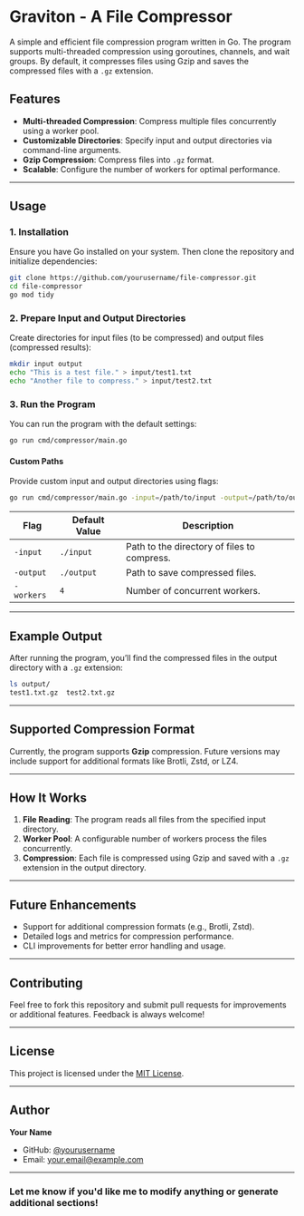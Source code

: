 # Graviton - A File Compressor

A simple and efficient file compression program written in Go. The program supports multi-threaded compression using goroutines, channels, and wait groups. By default, it compresses files using Gzip and saves the compressed files with a `.gz` extension.

## Features

- **Multi-threaded Compression**: Compress multiple files concurrently using a worker pool.
- **Customizable Directories**: Specify input and output directories via command-line arguments.
- **Gzip Compression**: Compress files into `.gz` format.
- **Scalable**: Configure the number of workers for optimal performance.

---

## Usage

### 1. **Installation**

Ensure you have Go installed on your system. Then clone the repository and initialize dependencies:

```bash
git clone https://github.com/yourusername/file-compressor.git
cd file-compressor
go mod tidy
```

### 2. **Prepare Input and Output Directories**

Create directories for input files (to be compressed) and output files (compressed results):

```bash
mkdir input output
echo "This is a test file." > input/test1.txt
echo "Another file to compress." > input/test2.txt
```

### 3. **Run the Program**

You can run the program with the default settings:

```bash
go run cmd/compressor/main.go
```

#### **Custom Paths**

Provide custom input and output directories using flags:

```bash
go run cmd/compressor/main.go -input=/path/to/input -output=/path/to/output -workers=8
```

| Flag        | Default Value   | Description                          |
|-------------|-----------------|--------------------------------------|
| `-input`    | `./input`       | Path to the directory of files to compress. |
| `-output`   | `./output`      | Path to save compressed files.       |
| `-workers`  | `4`             | Number of concurrent workers.        |

---

## Example Output

After running the program, you’ll find the compressed files in the output directory with a `.gz` extension:

```bash
ls output/
test1.txt.gz  test2.txt.gz
```

---

## Supported Compression Format

Currently, the program supports **Gzip** compression. Future versions may include support for additional formats like Brotli, Zstd, or LZ4.

---

## How It Works

1. **File Reading**: The program reads all files from the specified input directory.
2. **Worker Pool**: A configurable number of workers process the files concurrently.
3. **Compression**: Each file is compressed using Gzip and saved with a `.gz` extension in the output directory.

---

## Future Enhancements

- Support for additional compression formats (e.g., Brotli, Zstd).
- Detailed logs and metrics for compression performance.
- CLI improvements for better error handling and usage.

---

## Contributing

Feel free to fork this repository and submit pull requests for improvements or additional features. Feedback is always welcome!

---

## License

This project is licensed under the [MIT License](LICENSE).

---

## Author

**Your Name**  
- GitHub: [@yourusername](https://github.com/yourusername)  
- Email: your.email@example.com  

---

### Let me know if you'd like me to modify anything or generate additional sections!